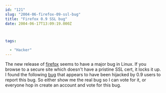 ```yaml
---
id: "121"
slug: "2004-06-firefox-09-ssl-bug"
title: "Firefox 0.9 SSL bug"
date: 2004-06-17T13:09:19.000Z



tags:

  - "Hacker"
---
```

<div class="sqs-html-content">
  <p>The new release of <a href="http://www.mozilla.org/products/firefox/" shape="rect">firefox</a> seems to have a major bug in Linux.  If you browse to a secure site which doesn't have a pristine SSL cert, it locks it up.  I found the following <a href="http://bugzilla.mozilla.org/show_bug.cgi?id=234969" shape="rect">bug</a> that appears to have been hijacked by 0.9 users to report this bug.  So either show me the real bug so I can vote for it, or everyone hop in create an account and vote for this bug.</p>
</div>
